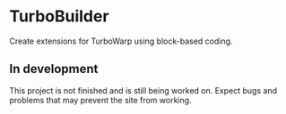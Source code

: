 # TurboBuilder
Create extensions for TurboWarp using block-based coding.

## In development
This project is not finished and is still being worked on. Expect bugs and problems that may prevent the site from working.
